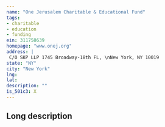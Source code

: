 ```yaml
---
name: "One Jerusalem Charitable & Educational Fund"
tags:
- charitable
- education
- funding
ein: 311758639
homepage: "www.onej.org"
address: |
 C/O SKP LLP 1745 Broadway-18th FL, \nNew York, NY 10019
state: "NY"
city: "New York"
lng: 
lat: 
description: ""
is_501c3: X
---
```


## Long description



